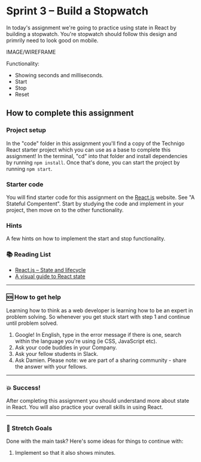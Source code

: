 # Sprint 3 – Build a Stopwatch 

In today's assignment we're going to practice using state in React by building a stopwatch. You're stopwatch should follow this design and primrily need to look good on mobile. 

IMAGE/WIREFRAME


Functionality:
* Showing seconds and milliseconds. 
* Start
* Stop
* Reset

## How to complete this assignment

### Project setup

In the "code" folder in this assignment you'll find a copy of the Technigo React starter project which you can use as a base to complete this assignment! In the terminal, "cd" into that folder and install dependencies by running `npm install`. Once that's done, you can start the project by running `npm start`.

### Starter code

You will find starter code for this assignment on the [React.js](https://reactjs.org/) website. See "A Stateful Compentent". 
Start by studying the code and implement in your project, then move on to the other functionality. 

### Hints

A few hints on how to implement the start and stop functionality. 

### :books: Reading List

* [React.js – State and lifecycle](https://reactjs.org/docs/state-and-lifecycle.html)
* [A visual guide to React state](https://daveceddia.com/visual-guide-to-state-in-react/)

---

### :sos: How to get help
Learning how to think as a web developer is learning how to be an expert in problem solving. So whenever you get stuck start with step 1 and continue until problem solved.

1. Google! In English, type in the error message if there is one, search within the language you're using (ie CSS, JavaScript etc).
2. Ask your code buddies in your Company.
3. Ask your fellow students in Slack.
4. Ask Damien. Please note: we are part of a sharing community - share the answer with your fellows.

---

### :boom: Success!

After completing this assignment you should understand more about state in React. You will also practice your overall skills in using React. 

---

### :runner: Stretch Goals

Done with the main task? Here's some ideas for things to continue with:

1. Implement so that it also shows minutes. 
